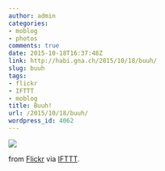 ```yaml
---
author: admin
categories:
- moblog
- photos
comments: true
date: 2015-10-18T16:37:48Z
link: http://habi.gna.ch/2015/10/18/buuh/
slug: buuh
tags:
- flickr
- IFTTT
- moblog
title: Buuh!
url: /2015/10/18/buuh/
wordpress_id: 4062
---
```


![](http://ift.tt/1Riq566)  

  

from [Flickr](http://flic.kr/p/zEb6qB) via [IFTTT](http://ift.tt/1c4nCfM).
